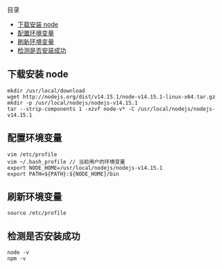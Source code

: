 <!-- START doctoc generated TOC please keep comment here to allow auto update -->
<!-- DON'T EDIT THIS SECTION, INSTEAD RE-RUN doctoc TO UPDATE -->
<div class="help-menu pos-f">目录</div>

- [下载安装 node](#%E4%B8%8B%E8%BD%BD%E5%AE%89%E8%A3%85-node)
- [配置环境变量](#%E9%85%8D%E7%BD%AE%E7%8E%AF%E5%A2%83%E5%8F%98%E9%87%8F)
- [刷新环境变量](#%E5%88%B7%E6%96%B0%E7%8E%AF%E5%A2%83%E5%8F%98%E9%87%8F)
- [检测是否安装成功](#%E6%A3%80%E6%B5%8B%E6%98%AF%E5%90%A6%E5%AE%89%E8%A3%85%E6%88%90%E5%8A%9F)

<!-- END doctoc generated TOC please keep comment here to allow auto update -->

## 下载安装 node

```
mkdir /usr/local/download
wget http://nodejs.org/dist/v14.15.1/node-v14.15.1-linux-x64.tar.gz
mkdir -p /usr/local/nodejs/nodejs-v14.15.1
tar --strip-components 1 -xzvf node-v* -C /usr/local/nodejs/nodejs-v14.15.1
```

## 配置环境变量

```
vim /etc/profile
vim ~/.bash_profile // 当前用户的环境变量
export NODE_HOME=/usr/local/nodejs/nodejs-v14.15.1
export PATH=${PATH}:${NODE_HOME}/bin
```

## 刷新环境变量

```
source /etc/profile
```

## 检测是否安装成功

```
node -v
npm -v
```
